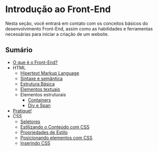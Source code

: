 # Introdução ao Front-End

Nesta seção, você entrará em contato com os conceitos básicos do desenvolvimento Front-End, assim como as habilidades e ferramentas necessárias para iniciar a criação de um website.

## Sumário

- [O que é o Front-End?]()
- HTML
    - [Hipertext Markup Language](hipertext_markup_language.md)
    - [Sintaxe e semântica](sintaxe_e_semantica.md)
    - [Estrutura Básica](estrutura_basica_de_uma_pagina_html.md)
    - [Elementos textuais](principais_tags.md)
    - Elementos estruturais
        - [Containers](containers.md)
        - [Div e Span](div_e_span.md)
- [Pratique!](pratique.md)
- CSS
    - [Seletores](seletores.md)
    - [Estilizando o Conteúdo com CSS](estilizando_o_conteudo_com_css.md)
    - [Propriedades de Estilo](propriedades_de_estilo.md)
    - [Posicionando elementos com CSS](posicionando_elementos_com_css.md)
    - [Inserindo CSS](inserindo_css.md)
